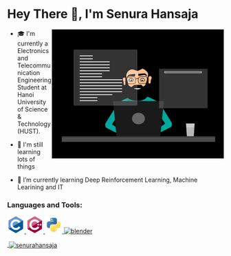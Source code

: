 <h1 align="left">Hey There 👋, I'm Senura Hansaja</h1>
 <img align="right" width="400" height="300" src="https://raw.githubusercontent.com/justanoobcoder/justanoobcoder/master/programming.gif">

- 🎓   I'm currently a Electronics and Telecommunication Engineering Student at
Hanoi University of Science & Technology (HUST).

- 🤔   I'm still learning lots of things
- 🌱 I’m currently learning Deep Reinforcement Learning, Machine Learining and IT




<h3 align="left">Languages and Tools:</h3>
<p align="left"> <a href="https://www.cprogramming.com/" target="_blank" rel="noreferrer"> <img src="https://raw.githubusercontent.com/devicons/devicon/master/icons/c/c-original.svg" alt="c" width="40" height="40"/> </a> <a href="https://www.w3schools.com/cpp/" target="_blank" rel="noreferrer"> <img src="https://raw.githubusercontent.com/devicons/devicon/master/icons/cplusplus/cplusplus-original.svg" alt="cplusplus" width="40" height="40"/>  </a> <a href="https://www.python.org" target="_blank" rel="noreferrer"> <img src="https://raw.githubusercontent.com/devicons/devicon/master/icons/python/python-original.svg" alt="python" width="40" height="40"/> </a> <a href="https://www.blender.org/" target="_blank" rel="noreferrer"> <img src="https://download.blender.org/branding/community/blender_community_badge_white.svg" alt="blender" width="40" height="40"/> </p>

<p>&nbsp;<img align="center" src="https://github-readme-stats.vercel.app/api?username=senurahansaja&show_icons=true&locale=en" alt="senurahansaja" /></p>

<!---
SenuraHansaja/SenuraHansaja is a ✨ special ✨ repository because its `README.md` (this file) appears on your GitHub profile.
You can click the Preview link to take a look at your changes.
--->
